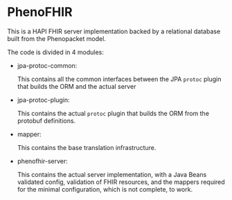 # PhenoFHIR

This is a HAPI FHIR server implementation backed by a relational database built from the Phenopacket model.

The code is divided in 4 modules:
* jpa-protoc-common:

  This contains all the common interfaces between the JPA `protoc` plugin that builds the ORM and the actual server
* jpa-protoc-plugin:

  This contains the actual `protoc` plugin that builds the ORM from the protobuf definitions.
* mapper:

  This contains the base translation infrastructure.
* phenofhir-server:

  This contains the actual server implementation, with a Java Beans validated config, validation of FHIR resources, and the mappers required for the minimal configuration, which is not complete, to work.

